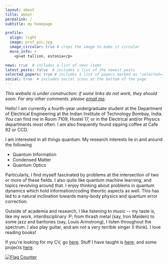 ```yaml
---
layout: about
title: about
permalink: /
subtitle: my homepage

profile:
  align: right
  image: prof_pic.jpg
  image_circular: true # crops the image to make it circular
  more_info: >
    <p>at tallinn, estonia</p>

news: true  # includes a list of news items
latest_posts: false  # includes a list of the newest posts
selected_papers: true # includes a list of papers marked as "selected={true}"
social: true  # includes social icons at the bottom of the page
---
```


_This website is under construction: if some links do not work, they should soon. For any other comments. please [email me](mailto:siddhantm.iitb@gmail.com)._


Hello! I am currently a fourth-year undergraduate student at the Department of Electrical Engineering at the Indian Institute of Technology Bombay, India. You can find me in Room 7109, Hostel 17, or in the Electrical and/or Physics departments most often. I am also frequently found sipping coffee at Cafe 92 or CCD.


I am interested in all things quantum. My research interests lie in and around the following

- Quantum Information
- Condensed Matter
- Quantum Optics

Particularly, I find myself fascinated by problems at the intersection of two or more of these fields. I also quite like quantum machine learning, and topics revolving around that. I enjoy thinking about problems in quantum dynamics which hold information/coding theortic aspects as well. This has led to a natural inclination towards many-body physics and quantum error correction.


Outside of academia and research, I like listening to music -- my taste is, like my work, interdisciplinary :P; from thrash metal (say, Iron Maiden) to some jazz and baritones (say, Louis Armstrong), I listen throughout the spectrum. I also play guitar, and am not a very terrible singer (I think). I love reading books!



If you're looking for my CV, go [here](https://siddhant-midha.github.io/cv/). Stuff I have taught is [here](https://siddhant-midha.github.io/teaching/), and some projects [here](https://siddhant-midha.github.io/projects/). 


<a href="https://info.flagcounter.com/UvsF"><img src="https://s11.flagcounter.com/count2/UvsF/bg_FFFFFF/txt_000000/border_CCCCCC/columns_2/maxflags_10/viewers_0/labels_0/pageviews_0/flags_0/percent_0/" alt="Flag Counter" border="0"></a>
